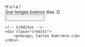 <!DOCTYPE html>
<html lang="es">

<head>
    <meta charset="UTF-8">
    <meta http-equiv="X-UA-Compatible" content="IE=edge">
    <meta name="viewport" content="width=device-width, initial-scale=1.0">
    <link rel="stylesheet" href="css/style.css">
    <link rel="icon" href="img/flowers.png" type="image/x-icon">
    <title>Flowers</title>
</head>

<body>
    <div class="greetings">
        <span>H</span>
        <span>o</span>
        <span>l</span>
        <span>a</span>
        <span>!</span>
    </div>
    <div class="description">
        <span>Que tengas buenos dias :D</span>
    </div>
    <div class="button">
        <button class="botones">
            <a href="flower.html" style="color: #fff;">¡Precionaaaaaaaa!</a>
        </button>
    </div>

    <!-- Créditos -->
    <div class="credits">
        <p>&copy; Carlos Guerrero.</p>
    </div>
</body>

</html>
